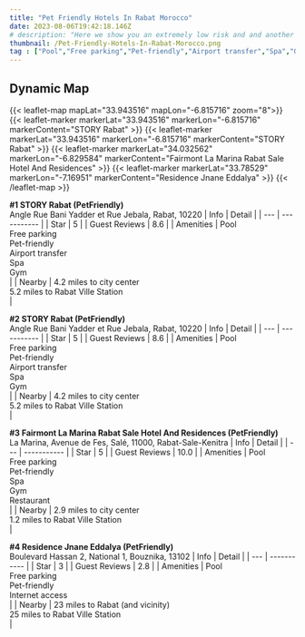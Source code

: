 ```yaml
---
title: "Pet Friendly Hotels In Rabat Morocco"
date: 2023-08-06T19:42:18.146Z
# description: "Here we show you an extremely low risk and and another medium risk approach to earn passive income "
thumbnail: /Pet-Friendly-Hotels-In-Rabat-Morocco.png
tag : ["Pool","Free parking","Pet-friendly","Airport transfer","Spa","Gym","Restaurant","Internet access"]
---
```


## Dynamic Map
{{< leaflet-map  mapLat="33.943516" mapLon="-6.815716" zoom="8">}}
    {{< leaflet-marker markerLat="33.943516" markerLon="-6.815716" markerContent="STORY Rabat" >}}
    {{< leaflet-marker markerLat="33.943516" markerLon="-6.815716" markerContent="STORY Rabat" >}}
    {{< leaflet-marker markerLat="34.032562" markerLon="-6.829584" markerContent="Fairmont La Marina Rabat Sale Hotel And Residences" >}}
    {{< leaflet-marker markerLat="33.78529" markerLon="-7.16951" markerContent="Residence Jnane Eddalya" >}}
{{< /leaflet-map >}}


**#1 STORY Rabat (PetFriendly)**<br>Angle Rue Bani Yadder et Rue Jebala, Rabat, 10220
| Info | Detail |
| --- | ----------- |
| Star | 5 |
| Guest Reviews | 8.6 |
| Amenities | Pool<br>Free parking<br>Pet-friendly<br>Airport transfer<br>Spa<br>Gym<br> |
| Nearby | 4.2 miles to city center<br>5.2 miles to Rabat Ville Station<br> |

**#2 STORY Rabat (PetFriendly)**<br>Angle Rue Bani Yadder et Rue Jebala, Rabat, 10220
| Info | Detail |
| --- | ----------- |
| Star | 5 |
| Guest Reviews | 8.6 |
| Amenities | Pool<br>Free parking<br>Pet-friendly<br>Airport transfer<br>Spa<br>Gym<br> |
| Nearby | 4.2 miles to city center<br>5.2 miles to Rabat Ville Station<br> |

**#3 Fairmont La Marina Rabat Sale Hotel And Residences (PetFriendly)**<br>La Marina, Avenue de Fes, Salé, 11000, Rabat-Sale-Kenitra
| Info | Detail |
| --- | ----------- |
| Star | 5 |
| Guest Reviews | 10.0 |
| Amenities | Pool<br>Free parking<br>Pet-friendly<br>Spa<br>Gym<br>Restaurant<br> |
| Nearby | 2.9 miles to city center<br>1.2 miles to Rabat Ville Station<br> |

**#4 Residence Jnane Eddalya (PetFriendly)**<br>Boulevard Hassan 2, National 1, Bouznika, 13102
| Info | Detail |
| --- | ----------- |
| Star | 3 |
| Guest Reviews | 2.8 |
| Amenities | Pool<br>Free parking<br>Pet-friendly<br>Internet access<br> |
| Nearby | 23 miles to Rabat (and vicinity)<br>25 miles to Rabat Ville Station<br> |

